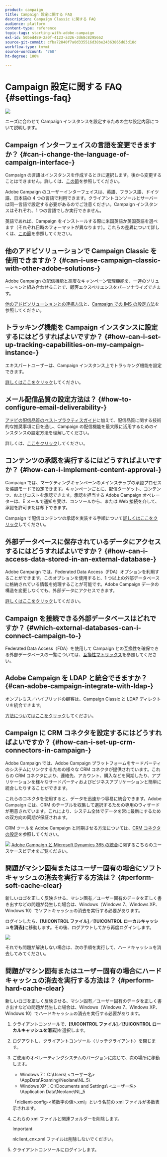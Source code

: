 ```yaml
---
product: campaign
title: Campaign 設定に関する FAQ
description: Campaign Classic に関する FAQ
audience: platform
content-type: reference
topic-tags: starting-with-adobe-campaign
exl-id: 50bed489-2a0f-4123-a326-3d68c8295662
source-git-commit: cfba72840f7a0d335516d38be24363865d83d18d
workflow-type: tm+mt
source-wordcount: '768'
ht-degree: 100%

---
```


# Campaign 設定に関する FAQ {#settings-faq}

![](../../assets/v7-only.svg)

ニーズに合わせて Campaign インスタンスを設定するための主な設定内容について説明します。

## Campaign インターフェイスの言語を変更できますか？  {#can-i-change-the-language-of-campaign-interface-}

Campaign の言語はインスタンスを作成するときに選択します。後から変更することはできません。詳しくは、[この節](../../installation/using/creating-an-instance-and-logging-on.md)を参照してください。

Adobe Campaign のユーザーインターフェイスは、英語、フランス語、ドイツ語、日本語の 4 つの言語で利用できます。クライアントコンソールとサーバーは同一言語で設定する必要があるのでご注意ください。Campaign インスタンスはそれぞれ、1 つの言語でしか実行できません。

英語であれば、Campaign をインストールする際に米国英語か英国英語を選べます（それぞれ日時のフォーマットが異なります）。これらの差異について詳しくは、[この節](../../platform/using/adobe-campaign-workspace.md#date-and-time)を参照してください。

## 他のアドビソリューションで Campaign Classic を使用できますか？  {#can-i-use-campaign-classic-with-other-adobe-solutions-}

Adobe Campaign の配信機能と高度なキャンペーン管理機能を、一連のソリューションと組み合わせることで、顧客エクスペリエンスをパーソナライズできます。

[他のアドビソリューションとの連携方法](../../integrations/using/about-campaign-integrations.md)と、[Campaign での IMS の設定方法](../../integrations/using/about-adobe-id.md)を参照してください。

## トラッキング機能を Campaign インスタンスに設定するにはどうすればよいですか？  {#how-can-i-set-up-tracking-capabilities-on-my-campaign-instance-}

エキスパートユーザーは、Campaign インスタンス上でトラッキング機能を設定できます。

[詳しくはここをクリック](../../installation/using/deploying-an-instance.md#tracking-configuration)してください。

## メール配信品質の設定方法は？  {#how-to-configure-email-deliverability-}

[アドビの配信品質のベストプラクティスガイド](https://experienceleague.adobe.com/docs/deliverability-learn/deliverability-best-practice-guide/introduction.html?lang=ja)に加えて、配信品質に関する技術的な推奨事項に目を通し、Campaign の配信機能を最大限に活用するためのインスタンスの設定方法を理解してください。

詳しくは、[ここをクリック](../../delivery/using/about-deliverability.md)してください。

## コンテンツの承認を実行するにはどうすればよいですか？ {#how-can-i-implement-content-approval-}

Campaign では、マーケティングキャンペーンのメインステップの承認プロセスを協調モードで設定できます。キャンペーンごとに、配信ターゲット、コンテンツ、およびコストを承認できます。承認を担当する Adobe Campaign オペレーターは、E メールで通知を受け、コンソールから、または Web 接続を介して、承認を許可または却下できます。

Campaign で配信コンテンツの承認を実装する手順について[詳しくはここをクリック](../../campaign/using/marketing-campaign-approval.md#checking-and-approving-deliveries)してください。

## 外部データベースに保存されているデータにアクセスするにはどうすればよいですか？ {#how-can-i-access-data-stored-in-an-external-database-}

Adobe Campaign では、Federated Data Access（FDA）オプションを利用することができます。このオプションを使用すると、1 つ以上の外部データベースに格納されている情報を処理することが可能です。Adobe Campaign データの構造を変更しなくても、外部データにアクセスできます。

[詳しくはここをクリック](../../installation/using/connecting-to-database.md)してください。

## Campaign を接続できる外部データベースはどれですか？  {#which-external-databases-can-i-connect-campaign-to-}

Federated Data Access（FDA）を使用して Campaign との互換性を確保できる外部データベースの一覧については、[互換性マトリックス](../../rn/using/compatibility-matrix.md)を参照してください。

## Adobe Campaign を LDAP と統合できますか？  {#can-adobe-campaign-integrate-with-ldap-}

オンプレミス／ハイブリッドの顧客は、Campaign Classic と LDAP ディレクトリを統合できます。

[方法についてはここをクリック](../../installation/using/connecting-through-ldap.md)してください。

## Campaign に CRM コネクタを設定するにはどうすればよいですか？ {#how-can-i-set-up-crm-connectors-in-campaign-}

Adobe Campaign では、Adobe Campaign プラットフォームをサードパーティのシステムにリンクするための様々な CRM コネクタが提供されています。これらの CRM コネクタにより、連絡先、アカウント、購入などを同期したり、アプリケーションを様々なサードパーティおよびビジネスアプリケーションと簡単に統合したりすることができます。

これらのコネクタを使用すると、データを迅速かつ容易に統合できます。Adobe Campaign には、CRM のテーブルを収集して選択するための専用のウィザードが用意されています。これにより、システム全体でデータを常に最新にするための双方向の同期が保証されます。

CRM ツールを Adobe Campaign と同期させる方法については、[CRM コネクタの設定](../../platform/using/crm-connectors.md)を参照してください。

![](assets/do-not-localize/how-to-video.png) [Adobe Campaign と Microsoft Dynamics 365 の統合](https://experienceleague.adobe.com/docs/campaign-classic-learn/tutorials/integrating/dynamics365-integration.html?lang=ja)に関するこちらのユースケースビデオをご覧ください。

## 問題がマシン固有またはユーザー固有の場合にソフトキャッシュの消去を実行する方法は？ {#perform-soft-cache-clear}

新しいロゴを正しく反映させる、マシン固有／ユーザー固有のデータを正しく書き出すなどの問題が発生した場合は、Windows（Windows 7、Windows XP、Windows 10）でソフトキャッシュの消去を実行する必要があります。

ログインしたら、**[!UICONTROL ファイル]**／**[!UICONTROL ローカルキャッシュを消去]**&#x200B;に移動します。その後、ログアウトしてから再度ログインします。

![](assets/faq_soft_cache.png)

それでも問題が解決しない場合は、次の手順を実行して、ハードキャッシュを消去してみてください。

## 問題がマシン固有またはユーザー固有の場合にハードキャッシュの消去を実行する方法は？ {#perform-hard-cache-clear}

新しいロゴを正しく反映させる、マシン固有／ユーザー固有のデータを正しく書き出すなどの問題が発生した場合は、Windows（Windows 7、Windows XP、Windows 10）でハードキャッシュの消去を実行する必要があります。

1. クライアントコンソールで、**[!UICONTROL ファイル]**／**[!UICONTROL ローカルキャッシュを消去]**&#x200B;を選択します。

1. ログアウトし、クライアントコンソール（リッチクライアント）を閉じます。

1. ご使用のオペレーティングシステムのバージョンに応じて、次の場所に移動します。

   * Windows 7：C:\Users\ &lt;ユーザー名> \AppData\Roaming\Neolane\NL_5\
   * Windows XP：C:\Documents and Settings\ &lt;ユーザー名> \Application Data\Neolane\NL_5

   「nlclient-config-&lt;英数字の値>.xml」という名前の xml ファイルが多数表示されます。

1. これらの xml ファイルと関連フォルダーを削除します。

   >[!IMPORTANT]
   >
   >nlclient_cnx.xml ファイルは削除しないでください。

1. クライアントコンソールにログインします。
